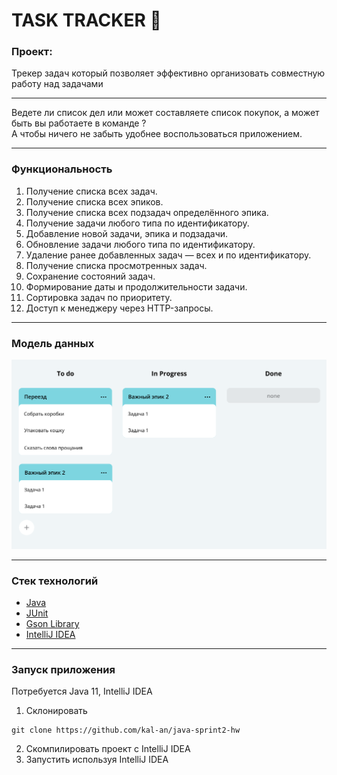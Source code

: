 # TASK TRACKER :ledger:
### Проект:
<p>Трекер задач который позволяет эффективно организовать совместную работу над задачами</p>

---
Ведете ли список дел или может составляете список покупок, а может быть вы работаете в команде ?
<br>А чтобы ничего не забыть удобнее воспользоваться приложением.

---
### Функциональность
1. Получение списка всех задач.
2. Получение списка всех эпиков.
3. Получение списка всех подзадач определённого эпика.
4. Получение задачи любого типа по идентификатору.
5. Добавление новой задачи, эпика и подзадачи.
6. Обновление задачи любого типа по идентификатору.
7. Удаление ранее добавленных задач — всех и по идентификатору.
8. Получение списка просмотренных задач.
9. Сохранение состояний задач.
10. Формирование даты и продолжительности задачи.
11. Сортировка задач по приоритету.
12. Доступ к менеджеру через HTTP-запросы.

---
### Модель данных
![DataModel](model/model.png)

---
### Стек технологий
+ [Java](https://www.java.com/)
+ [JUnit](https://junit.org/)
+ [Gson Library](https://github.com/google/gson)
+ [IntelliJ IDEA](https://www.jetbrains.com/ru-ru/idea/)
---
### Запуск приложения
Потребуется Java 11, IntelliJ IDEA

1. Склонировать
```shell
git clone https://github.com/kal-an/java-sprint2-hw
```
2. Скомпилировать проект c IntelliJ IDEA
3. Запустить используя IntelliJ IDEA